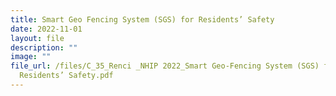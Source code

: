 ```yaml
---
title: Smart Geo Fencing System (SGS) for Residents’ Safety
date: 2022-11-01
layout: file
description: ""
image: ""
file_url: /files/C_35_Renci _NHIP 2022_Smart Geo-Fencing System (SGS) for
  Residents’ Safety.pdf
---
```

